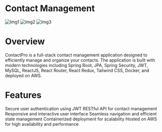 # Contact Management

![Img1](https://github.com/user-attachments/assets/92961822-88b6-4724-8016-79542f64d109)
![Img2](https://github.com/user-attachments/assets/536ca560-16f4-4cfb-bbc0-0f60aa431372)
![Img3](https://github.com/user-attachments/assets/f23f6187-8453-4922-b811-368cc82be51e)

# Overview
ContactPro is a full-stack contact management application designed to efficiently manage and organize your contacts. The application is built with modern technologies including Spring Boot, JPA, Spring Security, JWT, MySQL, ReactJS, React Router, React Redux, Tailwind CSS, Docker, and deployed on AWS.

# Features
Secure user authentication using JWT
RESTful API for contact management
Responsive and interactive user interface
Seamless navigation and efficient state management
Containerized deployment for scalability
Hosted on AWS for high availability and performance
